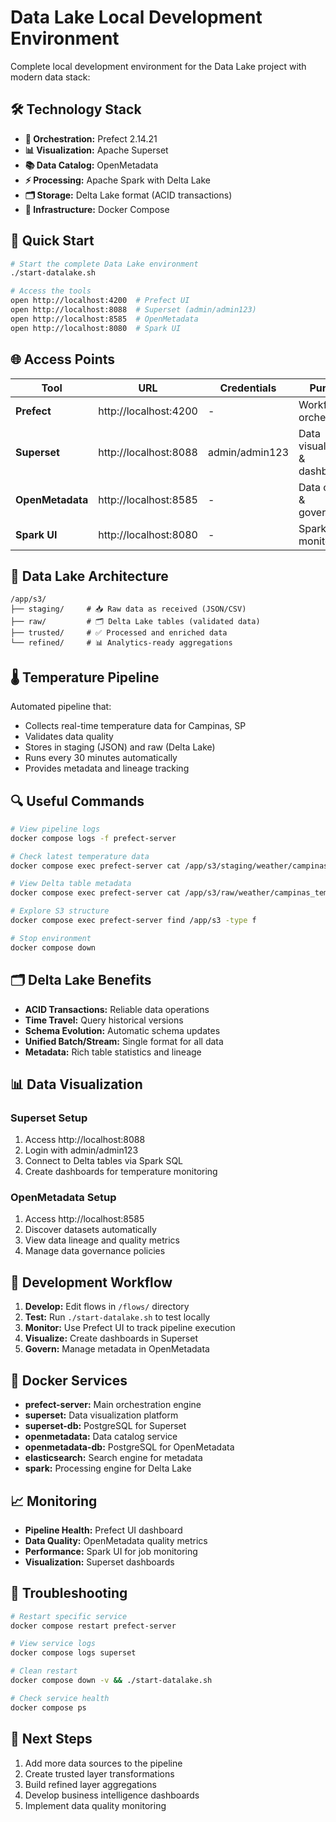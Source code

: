 # Data Lake Local Development Environment

Complete local development environment for the Data Lake project with modern data stack:

## 🛠️ Technology Stack

- **🌊 Orchestration:** Prefect 2.14.21
- **📊 Visualization:** Apache Superset
- **📚 Data Catalog:** OpenMetadata
- **⚡ Processing:** Apache Spark with Delta Lake
- **🗂️ Storage:** Delta Lake format (ACID transactions)
- **🐳 Infrastructure:** Docker Compose

## 🚀 Quick Start

```bash
# Start the complete Data Lake environment
./start-datalake.sh

# Access the tools
open http://localhost:4200  # Prefect UI
open http://localhost:8088  # Superset (admin/admin123)
open http://localhost:8585  # OpenMetadata
open http://localhost:8080  # Spark UI
```

## 🌐 Access Points

| Tool | URL | Credentials | Purpose |
|------|-----|-------------|---------|
| **Prefect** | http://localhost:4200 | - | Workflow orchestration |
| **Superset** | http://localhost:8088 | admin/admin123 | Data visualization & dashboards |
| **OpenMetadata** | http://localhost:8585 | - | Data catalog & governance |
| **Spark UI** | http://localhost:8080 | - | Spark job monitoring |

## 📁 Data Lake Architecture

```
/app/s3/
├── staging/     # 📥 Raw data as received (JSON/CSV)
├── raw/         # 🗂️ Delta Lake tables (validated data)
├── trusted/     # ✅ Processed and enriched data
└── refined/     # 📊 Analytics-ready aggregations
```

## 🌡️ Temperature Pipeline

Automated pipeline that:
- Collects real-time temperature data for Campinas, SP
- Validates data quality
- Stores in staging (JSON) and raw (Delta Lake)
- Runs every 30 minutes automatically
- Provides metadata and lineage tracking

## 🔍 Useful Commands

```bash
# View pipeline logs
docker compose logs -f prefect-server

# Check latest temperature data
docker compose exec prefect-server cat /app/s3/staging/weather/campinas_temperature_latest.json

# View Delta table metadata
docker compose exec prefect-server cat /app/s3/raw/weather/campinas_temperature_metadata.json

# Explore S3 structure
docker compose exec prefect-server find /app/s3 -type f

# Stop environment
docker compose down
```

## 🗂️ Delta Lake Benefits

- **ACID Transactions:** Reliable data operations
- **Time Travel:** Query historical versions
- **Schema Evolution:** Automatic schema updates
- **Unified Batch/Stream:** Single format for all data
- **Metadata:** Rich table statistics and lineage

## 📊 Data Visualization

### Superset Setup
1. Access http://localhost:8088
2. Login with admin/admin123
3. Connect to Delta tables via Spark SQL
4. Create dashboards for temperature monitoring

### OpenMetadata Setup
1. Access http://localhost:8585
2. Discover datasets automatically
3. View data lineage and quality metrics
4. Manage data governance policies

## 🔄 Development Workflow

1. **Develop:** Edit flows in `/flows/` directory
2. **Test:** Run `./start-datalake.sh` to test locally
3. **Monitor:** Use Prefect UI to track pipeline execution
4. **Visualize:** Create dashboards in Superset
5. **Govern:** Manage metadata in OpenMetadata

## 🐳 Docker Services

- **prefect-server:** Main orchestration engine
- **superset:** Data visualization platform
- **superset-db:** PostgreSQL for Superset
- **openmetadata:** Data catalog service
- **openmetadata-db:** PostgreSQL for OpenMetadata
- **elasticsearch:** Search engine for metadata
- **spark:** Processing engine for Delta Lake

## 📈 Monitoring

- **Pipeline Health:** Prefect UI dashboard
- **Data Quality:** OpenMetadata quality metrics
- **Performance:** Spark UI for job monitoring
- **Visualization:** Superset dashboards

## 🔧 Troubleshooting

```bash
# Restart specific service
docker compose restart prefect-server

# View service logs
docker compose logs superset

# Clean restart
docker compose down -v && ./start-datalake.sh

# Check service health
docker compose ps
```

## 🎯 Next Steps

1. Add more data sources to the pipeline
2. Create trusted layer transformations
3. Build refined layer aggregations
4. Develop business intelligence dashboards
5. Implement data quality monitoring

